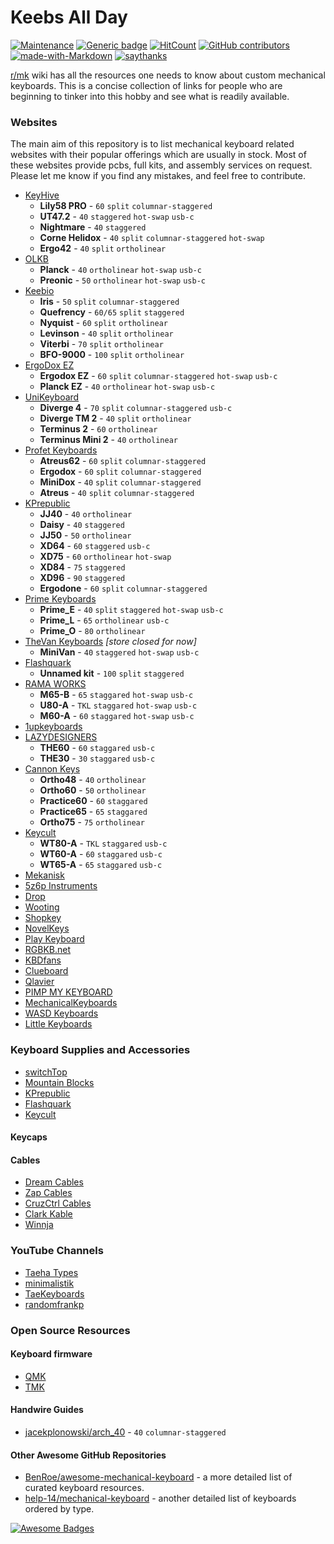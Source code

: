 # Keebs All Day
[![Maintenance](https://img.shields.io/badge/Maintained%3F-yes-green.svg)](https://GitHub.com/Naereen/StrapDown.js/graphs/commit-activity)
[![Generic badge](https://img.shields.io/badge/In-progress-<COLOR>.svg)](https://shields.io/)
[![HitCount](http://hits.dwyl.io/rawatakhilesh/keebsallday.svg)](http://hits.dwyl.io/rawatakhilesh/keebsallday)
[![GitHub contributors](https://img.shields.io/github/contributors/Naereen/StrapDown.js.svg)](https://github.com/rawatakhilesh/keebs/graphs/contributors)
[![made-with-Markdown](https://img.shields.io/badge/Made%20with-Markdown-1f425f.svg)](http://commonmark.org)
[![saythanks](https://img.shields.io/badge/say-thanks-ff69b4.svg)](https://github.com/rawatakhilesh/keebs/stargazers)

[r/mk](https://www.reddit.com/r/MechanicalKeyboards/) wiki has all the resources
 one needs to know about custom mechanical keyboards. This is a concise collection 
 of links for people who are beginning to tinker into this hobby and see what is
 readily available.

### Websites

The main aim of this repository is to list mechanical keyboard related websites 
with their popular offerings which are usually in stock. Most of these websites 
provide pcbs, full kits, and assembly services on request. Please let me know if 
you find any mistakes, and feel free to contribute.

- [KeyHive](https://keyhive.xyz/shop)
	- **Lily58 PRO** -  `60` `split` `columnar-staggered` 
	- **UT47.2** - `40` `staggered` `hot-swap` `usb-c`
	- **Nightmare** - `40` `staggered`
	- **Corne Helidox** - `40` `split` `columnar-staggered` `hot-swap`
	- **Ergo42** - `40` `split` `ortholinear`
- [OLKB](https://olkb.com/)
	- **Planck** - `40` `ortholinear` `hot-swap` `usb-c`
	- **Preonic** - `50` `ortholinear` `hot-swap` `usb-c`
- [Keebio](https://keeb.io/)
	- **Iris** - `50` `split` `columnar-staggered`
	- **Quefrency** - `60/65` `split` `staggered`
	- **Nyquist** - `60` `split` `ortholinear`
	- **Levinson** - `40` `split` `ortholinear` 
	- **Viterbi** - `70` `split` `ortholinear`
	- **BFO-9000** - `100` `split` `ortholinear`
- [ErgoDox EZ](https://ergodox-ez.com/)
	- **Ergodox EZ** - `60` `split` `columnar-staggered` `hot-swap` `usb-c`
	- **Planck EZ** - `40` `ortholinear` `hot-swap` `usb-c`
- [UniKeyboard](https://unikeyboard.io/) 
	- **Diverge 4** - `70` `split` `columnar-staggered` `usb-c`
	- **Diverge TM 2** - `40` `split` `ortholinear`
	- **Terminus 2** - `60` `ortholinear`
	- **Terminus Mini 2** - `40` `ortholinear`
- [Profet Keyboards](https://shop.profetkeyboards.com/)
	- **Atreus62** - `60` `split` `columnar-staggered`
	- **Ergodox** - `60` `split` `columnar-staggered`
	- **MiniDox** - `40` `split` `columnar-staggered`
	- **Atreus** - `40` `split` `columnar-staggered`
- [KPrepublic](https://kprepublic.com/)
	- **JJ40** - `40` `ortholinear`
	- **Daisy**	-	`40` `staggered`
	- **JJ50** - `50` `ortholinear`
	- **XD64** - `60` `staggered` `usb-c`
	- **XD75** - `60` `ortholinear` `hot-swap`
	- **XD84** - `75` `staggered`
	- **XD96** - `90` `staggered`
	-	**Ergodone** - `60` `split` `columnar-staggered`
- [Prime Keyboards](https://www.primekb.com/collections/keyboards)
	- **Prime_E** - `40` `split` `staggered` `hot-swap` `usb-c`
	- **Prime_L** - `65` `ortholinear` `usb-c`
	- **Prime_O** - `80` `ortholinear`
- [TheVan Keyboards](https://thevankeyboards.com/) _[store closed for now]_
	- **MiniVan** - `40` `staggered` `hot-swap` `usb-c`
- [Flashquark](https://flashquark.com/)
	- **Unnamed kit** - `100` `split` `staggered`
- [RAMA WORKS](https://rama.works/)
	- **M65-B** - `65` `staggared` `hot-swap` `usb-c`
	- **U80-A** - `TKL` `staggared` `hot-swap` `usb-c`
	- **M60-A** - `60` `staggared` `hot-swap` `usb-c`
- [1upkeyboards](https://www.1upkeyboards.com/)
- [LAZYDESIGNERS](http://lazydesigners.cn/)
	- **THE60** - `60` `staggared` `usb-c`
	- **THE30** - `30` `staggared` `usb-c`
- [Cannon Keys](https://cannonkeys.com/)
	- **Ortho48** - `40` `ortholinear`
	- **Ortho60** - `50` `ortholinear`
	- **Practice60** - `60` `staggared`
	- **Practice65** - `65` `staggared`
	- **Ortho75** - `75` `ortholinear`
- [Keycult](https://keycult.io/)
	- **WT80-A** - `TKL` `staggared` `usb-c`
	- **WT60-A** - `60` `staggared` `usb-c`
	- **WT65-A** - `65` `staggared` `usb-c`
- [Mekanisk](https://mekanisk.co/)
- [5z6p Instruments](https://5z6p.com/)
- [Drop](https://drop.com/mechanical-keyboards/drops)
- [Wooting](https://wooting.io/)
- [Shopkey](https://shopkey.doyustudio.com/)
- [NovelKeys](https://novelkeys.xyz/)
- [Play Keyboard](https://play-keyboard.store/)
- [RGBKB.net](https://www.rgbkb.net/)
- [KBDfans](https://kbdfans.com/)
- [Clueboard](https://clueboard.co/)
- [Qlavier](https://www.qlavier.com/shop/)
- [PIMP MY KEYBOARD](https://pimpmykeyboard.com/)
- [MechanicalKeyboards](https://mechanicalkeyboards.com/shop/)
- [WASD Keyboards](https://www.wasdkeyboards.com/)
- [Little Keyboards](https://www.littlekeyboards.com/)

### Keyboard Supplies and Accessories

- [switchTop](https://www.switchtop.com/)
- [Mountain Blocks](https://mountainblocks.com/)
- [KPrepublic](https://kprepublic.com/)
- [Flashquark](https://flashquark.com/)
- [Keycult](https://keycult.io/)

#### Keycaps

#### Cables

- [Dream Cables](https://www.dream-cables.com/)
- [Zap Cables](https://zapcables.com/)
- [CruzCtrl Cables](https://cruzctrl.gg/)
- [Clark Kable](https://clarkkable.com/)
- [Winnja](https://www.winnja.com/)


### YouTube Channels

- [Taeha Types](https://www.youtube.com/user/FeelgHoodMusic)
- [minimalistik](https://www.youtube.com/channel/UCZv7dyFdg4DIph6TIBlaVSQ)
- [TaeKeyboards](https://www.youtube.com/channel/UCllGwtW6scxAjM28fIgEozg)
- [randomfrankp](https://www.youtube.com/user/randomfrankp)

### Open Source Resources

#### Keyboard firmware

- [QMK](https://qmk.fm/)
- [TMK](https://github.com/tmk/tmk_keyboard)

#### Handwire Guides

- [jacekplonowski/arch_40](https://github.com/jacekplonowski/arch_40) - `40` `columnar-staggered` 

#### Other Awesome GitHub Repositories

- [BenRoe/awesome-mechanical-keyboard](https://github.com/BenRoe/awesome-mechanical-keyboard) - a more detailed list of curated keyboard resources.
- [help-14/mechanical-keyboard](https://github.com/help-14/mechanical-keyboard) - another detailed list of keyboards ordered by type.

[![Awesome Badges](https://img.shields.io/badge/badges-awesome-green.svg)](https://github.com/Naereen/badges)
